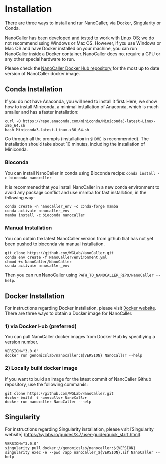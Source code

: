# Installation
There are three ways to install and run NanoCaller, via Docker, Singularity or Conda.

NanoCaller has been developed and tested to work with Linux OS; we do not recommend using Windows or Mac OS. However, if you use Windows or Mac OS and have Docker installed on your machine, you can run NanoCaller inside a Docker container. NanoCaller does not require a GPU or any other special hardware to run.

Please check the [NanoCaller Docker Hub repository](https://hub.docker.com/repository/docker/genomicslab/nanocaller) for the most up to date version of NanoCaller docker image.


## Conda Installation

If you do not have Anaconda, you will need to install it first. Here, we show how to install Miniconda, a minimal installation of Anaconda, which is much smaller and has a faster installation:

```
curl -O https://repo.anaconda.com/miniconda/Miniconda3-latest-Linux-x86_64.sh
bash Miniconda3-latest-Linux-x86_64.sh
```
Go through all the prompts (installation in `$HOME` is recommended). The installation should take about 10 minutes, including the installation of Miniconda. 

### Bioconda
You can install NanoCaller in conda using Bioconda recipe:
`conda install -c bioconda nanocaller`

It is recommened that you install NanoCaller in a new conda environment to avoid any package conflict and use mamba for fast installation, in the following way:
```
conda create -n nanocaller_env -c conda-forge mamba
conda activate nanocaller_env
mamba install -c bioconda nanocaller
```

### Manual Installation
You can obtain the latest NanoCaller version from github that has not yet been pushed to bioconda via manual installation.

```
git clone https://github.com/WGLab/NanoCaller.git
conda env create -f NanoCaller/environment.yml
chmod +x NanoCaller/NanoCaller
conda activate nanocaller_env
```

Then you can run NanoCaller using `PATH_TO_NANOCALLER_REPO/NanoCaller --help`.


## Docker Installation
For instructions regarding Docker installation, please visit [Docker website](https://docs.docker.com/get-docker). There are three ways to obtain a Docker image for NanoCaller.

### 1) via Docker Hub (preferred)
You can pull NanoCaller docker images from Docker Hub by specifiying a version number.  
```
VERSION="3.0.0"
docker run genomicslab/nanocaller:${VERSION} NanoCaller --help
```

### 2) Locally build docker image
If you want to build an image for the latest commit of NanoCaller Github repository, use the following commands:

```
git clone https://github.com/WGLab/NanoCaller.git
docker build -t nanocaller NanoCaller
docker run nanocaller NanoCaller --help
```

## Singularity
For instructions regarding Singularity installation, please visit [Singularity website] (https://sylabs.io/guides/3.7/user-guide/quick_start.html).
```
VERSION="3.0.0"
singularity pull docker://genomicslab/nanocaller:${VERSION}
singularity exec -e --pwd /app nanocaller_${VERSION}.sif NanoCaller --help
```